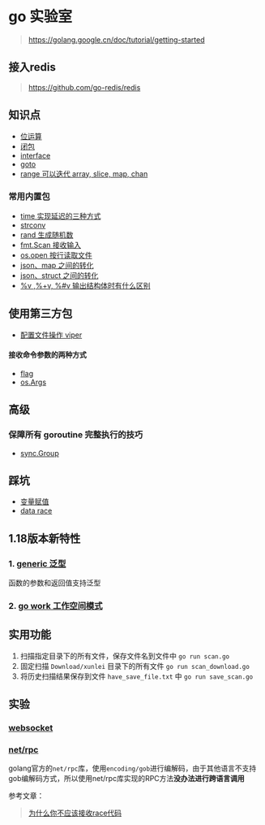 # go 实验室
> https://golang.google.cn/doc/tutorial/getting-started

## 接入redis

> https://github.com/go-redis/redis

## 知识点
- [位运算](./wiki/01-位运算.go)
- [闭包](./wiki/func/cluse.go)
- [interface](./wiki/interface.go)
- [goto](./wiki/goto.go)
- [range 可以迭代 array, slice, map, chan](./wiki/range.go)

### 常用内置包
- [time 实现延迟的三种方式](./wiki/pkg/time.go)
- [strconv](./wiki/pkg/strconv-字符串转换.go)
- [rand 生成随机数](./wiki/pkg/rand.go)
- [fmt.Scan 接收输入](./wiki/pkg/fmt.Scan接收输入信息.go)
- [os.open 按行读取文件](./wiki/pkg/os.Open-按行读取文件.go)
- [json、map 之间的转化](./wiki/pkg/json-map.go)
- [json、struct 之间的转化](./wiki/pkg/json-struct.go)
- [%v ,%+v, %#v 输出结构体时有什么区别](./wiki/pkg/fmt.Printf.go)

## 使用第三方包
- [配置文件操作 viper](https://github.com/spf13/viper) 

#### 接收命令参数的两种方式
- [flag](./wiki/pkg/flag-获取命令行参数.go)
- [os.Args](./wiki/pkg/os.Args-获取命令行参数.go)

## 高级
### 保障所有 goroutine 完整执行的技巧
- [sync.Group]()

## 踩坑
- [变量赋值](./wiki/01-变量声明中的坑.go)
- [data race](./wiki/data-race.go)

## 1.18版本新特性

### 1. [generic 泛型](./wiki/func/generics.go)
函数的参数和返回值支持泛型
### 2. [go work 工作空间模式](./workspace.md)

## 实用功能
1. 扫描指定目录下的所有文件，保存文件名到文件中 `go run scan.go`
2. 固定扫描 `Download/xunlei` 目录下的所有文件 `go run scan_download.go`
3. 将历史扫描结果保存到文件 `have_save_file.txt` 中 `go run save_scan.go`


## 实验
### [websocket](./gin-ws/websocket.md)
### [net/rpc](./rpc-demo)
golang官方的`net/rpc`库，使用`encoding/gob`进行编解码，由于其他语言不支持gob编解码方式，所以使用net/rpc库实现的RPC方法**没办法进行跨语言调用**


参考文章：
> [为什么你不应该接收race代码](https://xargin.com/why-you-should-reject-racy-code/)